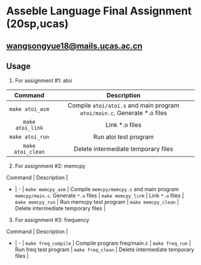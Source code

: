 # Asseble Language Final Assignment (20sp,ucas)
## wangsongyue18@mails.ucas.ac.cn
## Usage
1. For assignment #1: atoi

| Command | Description |
| :---------------: | :---------------: |
| `make atoi_asm` | Compile `atoi/atoi.s` and main program `atoi/main.c`. Generate *.o files |
| `make atoi_link` | Link *.o files |
| `make atoi_run` | Run atoi test program |
| `make atoi_clean` | Delete intermediate temporary files |
2. For assignment #2: memcpy

 Command | Description |
  - | - |
 `make memcpy_asm` | Compile `memcpy/memcpy.s` and main program `memcpy/main.c`. Generate `*.o` files |
 `make memcpy_link` | Link `*.o` files |
 `make memcpy_run` | Run memcpy test program |
 `make memcpy_clean` | Delete intermediate temporary files |
3. For assignment #3: frequency

 Command | Description |
  -  | - |
 `make freq_compile` | Compile program freq/main.c |
 `make freq_run` | Run freq test program |
 `make freq_clean` | Delete intermediate temporary files |

